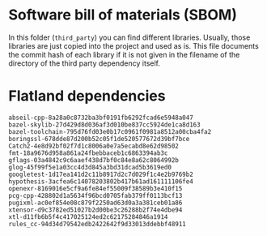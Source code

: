 # Software bill of materials (SBOM)

In this folder (`third_party`) you can find different libraries.
Usually, those libraries are just copied into the project and used as is.
This file documents the commit hash of each library if it is not given in the filename of the directory of the third party dependency itself.


# Flatland dependencies

```text
abseil-cpp-8a28a0c8732ba3bf0191fb6292fcad6e5948a047
bazel-skylib-27d429d8d036af3d010be837cc5924de1ca8d163
bazel-toolchain-795d76fd03e0b17c0961f0981a8512a00cba4fa2
boringssl-678dde87d200b52c05f1de520577672d39bf7bce
Catch2-4e8d92bf02f7d1c8006a0e7a5ecabd8e62d98502
fmt-18a9676d958a861a24fbebbaceb1c6863394ab3c
gflags-03a4842c9c6aaef438d7bf0c84e8a62c8064992b
glog-45f99f5e1a03cc4d3d845a3bd31dcad5b3619ed0
googletest-1d17ea141d2c11b8917d2c7d029f1c4e2b9769b2
hypothesis-3acfea6c14078203802b417b61ad161111106fe4
openexr-8169016e5cf9a6fe84ef55009f38589b3e410f15
pcg-cpp-428802d1a5634f96bcd0705fab379ff0113bcf13
pugixml-ac0ef854e08c879f2250ad63d0a3a381ceb01a86
xtensor-d9c3782ed51027b2d00be3c26288b2f74e4dbe94
xtl-d11fb6b5f4c417025124ed2c62175284846a1914
rules_cc-94d34d79542edb2422642f9d33013ddebbf48911
```


